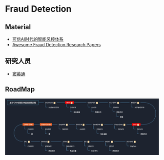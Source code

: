 # Fraud Detection

## Material
- [可信AI时代的智能风控体系](https://mp.weixin.qq.com/s/hRMspF1-yUT7u00sppkrVA)
- [Awesome Fraud Detection Research Papers](https://github.com/benedekrozemberczki/awesome-fraud-detection-papers)

## 研究人员
- [窦英通](http://ytongdou.com/)

## RoadMap
![Image file ](images/fd_road_map.jpg)
